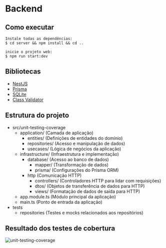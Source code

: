 # Backend

## Como executar

```terminal
Instale todas as dependências:
$ cd server && npm install && cd ..

inicie o projeto web:
$ npm run start:dev
```

## Bibliotecas

- [NestJS](https://nestjs.com/)
- [Prisma](https://www.prisma.io/)
- [SQLite](https://www.sqlite.org/index.html)
- [Class Validator](https://github.com/typestack/class-validator)


## Estrutura do projeto

- src/unit-testing-coverage
  - application/              (Camada de aplicação)
    - entities/               (Definições de entidades do domínio)
    - repositories/           (Acesso e manipulação de dados)
    - usecases/               (Lógica de negócios da aplicação)
  - infrastructure/           (Infraestrutura e implementação)
      - database/             (Acesso ao banco de dados)
        - mapper/             (Transformação de dados)
        - prisma/             (Configurações do Prisma ORM)
      - http                  (Comunicação HTTP)
        - controllers/        (Controladores HTTP para lidar com requisições)
        - dtos/               (Objetos de transferência de dados para HTTP)
        - views/              (Formatação de dados de saída para HTTP)
  - app.module.ts             (Módulo principal da aplicação)
  - main.ts                   (Ponto de entrada da aplicação)
- tests
  - repositories              (Testes e mocks relacionados aos repositórios)


## Resultado dos testes de cobertura
![unit-testing-coverage](./assets/unit-testing-coverage.png)

